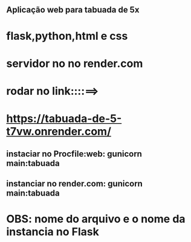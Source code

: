 ## Aplicação web para tabuada de 5x
# flask,python,html e css
# servidor no  no render.com
# rodar no link::::==>
# https://tabuada-de-5-t7vw.onrender.com/

## instaciar no Procfile:web: gunicorn main:tabuada
## instanciar no render.com: gunicorn main:tabuada
# OBS: nome do arquivo e o nome da instancia no Flask